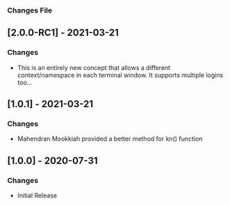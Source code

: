 ### Changes File

## [2.0.0-RC1] - 2021-03-21
### Changes

- This is an entirely new concept that allows a different context/namespace in each terminal window.  It supports multiple logins too...

## [1.0.1] - 2021-03-21
### Changes

- Mahendran Mookkiah provided a better method for kn() function

## [1.0.0] - 2020-07-31
### Changes

- Initial Release



